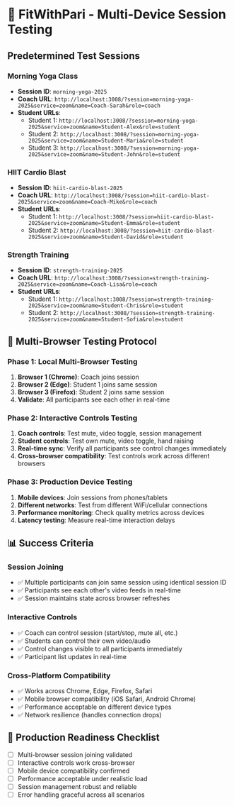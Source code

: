 # 🎥 FitWithPari - Multi-Device Session Testing

## Predetermined Test Sessions

### **Morning Yoga Class**
- **Session ID**: `morning-yoga-2025`
- **Coach URL**: `http://localhost:3008/?session=morning-yoga-2025&service=zoom&name=Coach-Sarah&role=coach`
- **Student URLs**:
  - Student 1: `http://localhost:3008/?session=morning-yoga-2025&service=zoom&name=Student-Alex&role=student`
  - Student 2: `http://localhost:3008/?session=morning-yoga-2025&service=zoom&name=Student-Maria&role=student`
  - Student 3: `http://localhost:3008/?session=morning-yoga-2025&service=zoom&name=Student-John&role=student`

### **HIIT Cardio Blast**
- **Session ID**: `hiit-cardio-blast-2025`
- **Coach URL**: `http://localhost:3008/?session=hiit-cardio-blast-2025&service=zoom&name=Coach-Mike&role=coach`
- **Student URLs**:
  - Student 1: `http://localhost:3008/?session=hiit-cardio-blast-2025&service=zoom&name=Student-Emma&role=student`
  - Student 2: `http://localhost:3008/?session=hiit-cardio-blast-2025&service=zoom&name=Student-David&role=student`

### **Strength Training**
- **Session ID**: `strength-training-2025`
- **Coach URL**: `http://localhost:3008/?session=strength-training-2025&service=zoom&name=Coach-Lisa&role=coach`
- **Student URLs**:
  - Student 1: `http://localhost:3008/?session=strength-training-2025&service=zoom&name=Student-Chris&role=student`
  - Student 2: `http://localhost:3008/?session=strength-training-2025&service=zoom&name=Student-Sofia&role=student`

## 🧪 **Multi-Browser Testing Protocol**

### **Phase 1: Local Multi-Browser Testing**
1. **Browser 1 (Chrome)**: Coach joins session
2. **Browser 2 (Edge)**: Student 1 joins same session
3. **Browser 3 (Firefox)**: Student 2 joins same session
4. **Validate**: All participants see each other in real-time

### **Phase 2: Interactive Controls Testing**
1. **Coach controls**: Test mute, video toggle, session management
2. **Student controls**: Test own mute, video toggle, hand raising
3. **Real-time sync**: Verify all participants see control changes immediately
4. **Cross-browser compatibility**: Test controls work across different browsers

### **Phase 3: Production Device Testing**
1. **Mobile devices**: Join sessions from phones/tablets
2. **Different networks**: Test from different WiFi/cellular connections
3. **Performance monitoring**: Check quality metrics across devices
4. **Latency testing**: Measure real-time interaction delays

## 📊 **Success Criteria**

### **Session Joining**
- ✅ Multiple participants can join same session using identical session ID
- ✅ Participants see each other's video feeds in real-time
- ✅ Session maintains state across browser refreshes

### **Interactive Controls**
- ✅ Coach can control session (start/stop, mute all, etc.)
- ✅ Students can control their own video/audio
- ✅ Control changes visible to all participants immediately
- ✅ Participant list updates in real-time

### **Cross-Platform Compatibility**
- ✅ Works across Chrome, Edge, Firefox, Safari
- ✅ Mobile browser compatibility (iOS Safari, Android Chrome)
- ✅ Performance acceptable on different device types
- ✅ Network resilience (handles connection drops)

## 🚀 **Production Readiness Checklist**

- [ ] Multi-browser session joining validated
- [ ] Interactive controls work cross-browser
- [ ] Mobile device compatibility confirmed
- [ ] Performance acceptable under realistic load
- [ ] Session management robust and reliable
- [ ] Error handling graceful across all scenarios